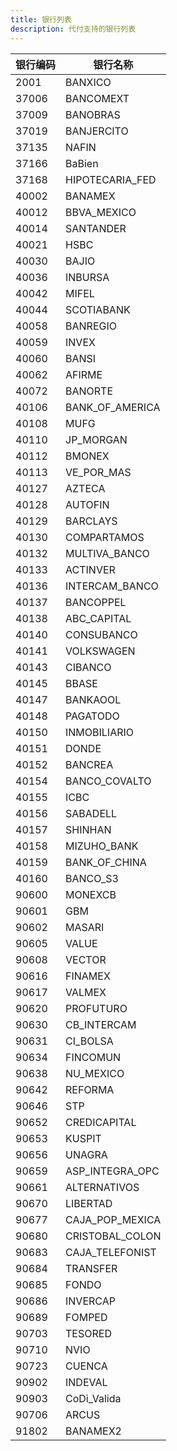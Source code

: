 ```yaml
---
title: 银行列表
description: 代付支持的银行列表
---
```


| 银行编码 | 银行名称        |
| -------- | --------------- |
| 2001 | BANXICO |
| 37006 | BANCOMEXT |
| 37009 | BANOBRAS |
| 37019 | BANJERCITO |
| 37135 | NAFIN |
| 37166 | BaBien |
| 37168 | HIPOTECARIA_FED |
| 40002 | BANAMEX |
| 40012 | BBVA_MEXICO |
| 40014 | SANTANDER |
| 40021 | HSBC |
| 40030 | BAJIO |
| 40036 | INBURSA |
| 40042 | MIFEL |
| 40044 | SCOTIABANK |
| 40058 | BANREGIO |
| 40059 | INVEX |
| 40060 | BANSI |
| 40062 | AFIRME |
| 40072 | BANORTE |
| 40106 | BANK_OF_AMERICA |
| 40108 | MUFG |
| 40110 | JP_MORGAN |
| 40112 | BMONEX |
| 40113 | VE_POR_MAS |
| 40127 | AZTECA |
| 40128 | AUTOFIN |
| 40129 | BARCLAYS |
| 40130 | COMPARTAMOS |
| 40132 | MULTIVA_BANCO |
| 40133 | ACTINVER |
| 40136 | INTERCAM_BANCO |
| 40137 | BANCOPPEL |
| 40138 | ABC_CAPITAL |
| 40140 | CONSUBANCO |
| 40141 | VOLKSWAGEN |
| 40143 | CIBANCO |
| 40145 | BBASE |
| 40147 | BANKAOOL |
| 40148 | PAGATODO |
| 40150 | INMOBILIARIO |
| 40151 | DONDE |
| 40152 | BANCREA |
| 40154 | BANCO_COVALTO |
| 40155 | ICBC |
| 40156 | SABADELL |
| 40157 | SHINHAN |
| 40158 | MIZUHO_BANK |
| 40159 | BANK_OF_CHINA |
| 40160 | BANCO_S3 |
| 90600 | MONEXCB |
| 90601 | GBM |
| 90602 | MASARI |
| 90605 | VALUE |
| 90608 | VECTOR |
| 90616 | FINAMEX |
| 90617 | VALMEX |
| 90620 | PROFUTURO |
| 90630 | CB_INTERCAM |
| 90631 | CI_BOLSA |
| 90634 | FINCOMUN |
| 90638 | NU_MEXICO |
| 90642 | REFORMA |
| 90646 | STP |
| 90652 | CREDICAPITAL |
| 90653 | KUSPIT |
| 90656 | UNAGRA |
| 90659 | ASP_INTEGRA_OPC |
| 90661 | ALTERNATIVOS |
| 90670 | LIBERTAD |
| 90677 | CAJA_POP_MEXICA |
| 90680 | CRISTOBAL_COLON |
| 90683 | CAJA_TELEFONIST |
| 90684 | TRANSFER |
| 90685 | FONDO |
| 90686 | INVERCAP |
| 90689 | FOMPED |
| 90703 | TESORED |
| 90710 | NVIO |
| 90723 | CUENCA |
| 90902 | INDEVAL |
| 90903 | CoDi_Valida |
| 90706 | ARCUS |
| 91802 | BANAMEX2 |
